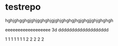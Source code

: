 # testrepo
hghjghgghgjghjgghghjgjghjghghgjhgjghgjjghjghghgh

eeeeeeeeeeeeeeeeee
3d
ddddddddddddddddddd

1
1
1
1
1
1
1
2
2
2
2
2
